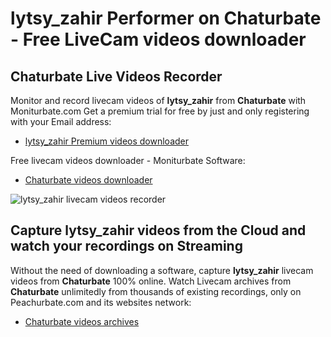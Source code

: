 # lytsy_zahir Performer on Chaturbate - Free LiveCam videos downloader

## Chaturbate Live Videos Recorder

Monitor and record livecam videos of **lytsy_zahir** from **Chaturbate** with Moniturbate.com
Get a premium trial for free by just and only registering with your Email address:
* [lytsy_zahir Premium videos downloader](https://moniturbate.com/request-demo-licence-key.html)

Free livecam videos downloader - Moniturbate Software:
* [Chaturbate videos downloader](https://moniturbate.com/moniturbate-download-software.html)

![lytsy_zahir livecam videos recorder](https://peachurnet.com/templates/moniturbate-software.png)


## Capture lytsy_zahir videos from the Cloud and watch your recordings on Streaming

Without the need of downloading a software, capture **lytsy_zahir** livecam videos from **Chaturbate** 100% online.
Watch Livecam archives from **Chaturbate** unlimitedly from thousands of existing recordings, only on Peachurbate.com and its websites network:
* [Chaturbate videos archives](https://peachurnet.com/)